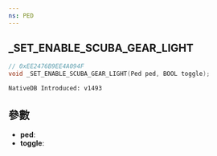 ```yaml
---
ns: PED
---
```

## _SET_ENABLE_SCUBA_GEAR_LIGHT

```c
// 0xEE2476B9EE4A094F
void _SET_ENABLE_SCUBA_GEAR_LIGHT(Ped ped, BOOL toggle);
```

```
NativeDB Introduced: v1493
```

## 參數
* **ped**:
* **toggle**:
